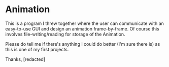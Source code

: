 # Animation

This is a program I threw together where the user can communicate with an easy-to-use GUI and design an animation frame-by-frame.
Of course this involves file-writing/reading for storage of the Animation.

Please do tell me if there's anything I could do better (I'm sure there is) as this is one of my first projects.

Thanks,
[redacted]
